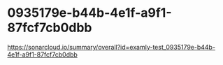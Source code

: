 # 0935179e-b44b-4e1f-a9f1-87fcf7cb0dbb
https://sonarcloud.io/summary/overall?id=examly-test_0935179e-b44b-4e1f-a9f1-87fcf7cb0dbb

